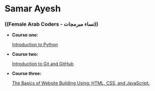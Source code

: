 # Samar Ayesh
### ((Female Arab Coders - نساء مبرمجات))

* __Course one:__

  [Introduction to Python](https://www.udemy.com/course/introduction-to-python)

* __Course two:__

  [Introduction to Git and GitHub](https://www.udemy.com/course/introduction-to-git-and-github)

* __Course three:__

  [The Basics of Website Building Using: HTML, CSS, and JavaScript.](https://www.udemy.com/course/html-css-javascript-arabic)
